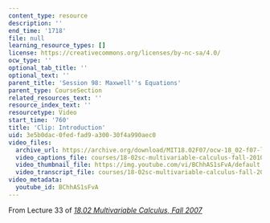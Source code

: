 ```yaml
---
content_type: resource
description: ''
end_time: '1718'
file: null
learning_resource_types: []
license: https://creativecommons.org/licenses/by-nc-sa/4.0/
ocw_type: ''
optional_tab_title: ''
optional_text: ''
parent_title: 'Session 98: Maxwell''s Equations'
parent_type: CourseSection
related_resources_text: ''
resource_index_text: ''
resourcetype: Video
start_time: '760'
title: 'Clip: Introduction'
uid: 3e5b0dac-0fed-fad9-a300-30f4a990aec0
video_files:
  archive_url: https://archive.org/download/MIT18.02F07/ocw-18_02-f07-lec33_300k.mp4
  video_captions_file: courses/18-02sc-multivariable-calculus-fall-2010/BChhAS1sFvA_captions.vtt
  video_thumbnail_file: https://img.youtube.com/vi/BChhAS1sFvA/default.jpg
  video_transcript_file: courses/18-02sc-multivariable-calculus-fall-2010/BChhAS1sFvA_transcript.pdf
video_metadata:
  youtube_id: BChhAS1sFvA
---
```


From Lecture 33 of [_18.02 Multivariable Calculus, Fall 2007_](/courses/18-02-multivariable-calculus-fall-2007/video_galleries/video-lectures)

